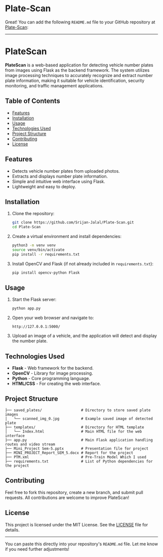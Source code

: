# Plate-Scan
Great! You can add the following `README.md` file to your GitHub repository at [Plate-Scan](https://github.com/Srijan-Jalal/Plate-Scan):

---

# PlateScan

**PlateScan** is a web-based application for detecting vehicle number plates from images using Flask as the backend framework. The system utilizes image processing techniques to accurately recognize and extract number plate information, making it suitable for vehicle identification, security monitoring, and traffic management applications.

## Table of Contents
- [Features](#features)
- [Installation](#installation)
- [Usage](#usage)
- [Technologies Used](#technologies-used)
- [Project Structure](#project-structure)
- [Contributing](#contributing)
- [License](#license)

## Features
- Detects vehicle number plates from uploaded photos.
- Extracts and displays number plate information.
- Simple and intuitive web interface using Flask.
- Lightweight and easy to deploy.

## Installation

1. Clone the repository:
   ```bash
   git clone https://github.com/Srijan-Jalal/Plate-Scan.git
   cd Plate-Scan
   ```

2. Create a virtual environment and install dependencies:
   ```bash
   python3 -m venv venv
   source venv/bin/activate
   pip install -r requirements.txt
   ```

3. Install OpenCV and Flask (if not already included in `requirements.txt`):
   ```bash
   pip install opencv-python Flask
   ```

## Usage

1. Start the Flask server:
   ```bash
   python app.py
   ```

2. Open your web browser and navigate to:
   ```
   http://127.0.0.1:5000/
   ```

3. Upload an image of a vehicle, and the application will detect and display the number plate.

## Technologies Used
- **Flask** - Web framework for the backend.
- **OpenCV** - Library for image processing.
- **Python** - Core programming language.
- **HTML/CSS** - For creating the web interface.

## Project Structure
```
├── saved_plates/                  # Directory to store saved plate images
│   └── scanned_img_0.jpg          # Example saved image of detected plate
├── templates/                     # Directory for HTML template
│   └── Index.html                 # Main HTML file for the web interface
├── app.py                         # Main Flask application handling routes and video stream
├── Mini_Project Sem-5.pptx        # Presentation file for project
├── MINI_PROJECT_Report_SEM_5.docx # Report for the project
├── PTM.xml                        # Pre-Train Model Which I used
├── requirements.txt               # List of Python dependencies for the project
```

## Contributing
Feel free to fork this repository, create a new branch, and submit pull requests. All contributions are welcome to improve PlateScan!

## License
This project is licensed under the MIT License. See the [LICENSE](LICENSE) file for details.

---

You can paste this directly into your repository's `README.md` file. Let me know if you need further adjustments!
